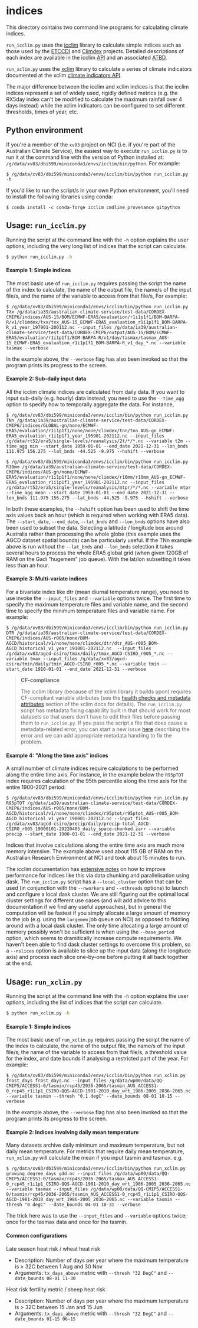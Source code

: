 # indices

This directory contains two command line programs for calculating climate indices.

`run_icclim.py` uses the [icclim](https://icclim.readthedocs.io/en/stable/) library
to calculate simple indices such as those used by the
[ETCCDI](http://etccdi.pacificclimate.org/list_27_indices.shtml) and
[Climdex](https://www.climdex.org/) projects.
Detailed descriptions of each index are available in the
icclim [API](https://icclim.readthedocs.io/en/stable/references/ecad_functions_api.html#module-icclim._generated_api)
and an associated [ATBD](https://www.ecad.eu/documents/atbd.pdf).

`run_xclim.py` uses the [xclim](https://xclim.readthedocs.io/en/stable/) library
to calculate a series of climate indicators documented at the xclim
[climate indicators API](https://xclim.readthedocs.io/en/stable/indicators.html).

The major difference between the icclim and xclim indices is that the icclim indices
represent a set of widely used, rigidly defined metrics
(e.g. the RX5day index can't be modified to calculate the maximum rainfall over 4 days instead)
while the xclim indicators can be configured to set different thresholds, times of year, etc.

## Python environment

If you're a member of the `xv83` project on NCI
(i.e. if you're part of the Australian Climate Service),
the easiest way to execute `run_icclim.py` is to run it at the command line
with the version of Python installed at: `/g/data/xv83/dbi599/miniconda3/envs/icclim/bin/python`.
For example:
```
$ /g/data/xv83/dbi599/miniconda3/envs/icclim/bin/python run_icclim.py -h
```

If you'd like to run the script/s in your own Python environment,
you'll need to install the following libraries using conda:
```
$ conda install -c conda-forge icclim cmdline_provenance gitpython
```

## Usage: `run_icclim.py`

Running the script at the command line with the `-h` option explains the user options,
including the very long list of indices that the script can calculate.

```bash
$ python run_icclim.py -h
```

#### Example 1: Simple indices

The most basic use of `run_icclim.py` requires passing the script 
the name of the index to calculate,
the name of the output file,
the name/s of the input file/s, and
the name of the variable to access from that file/s,
For example:

```
$ /g/data/xv83/dbi599/miniconda3/envs/icclim/bin/python run_icclim.py TXx /g/data/ia39/australian-climate-service/test-data/CORDEX-CMIP6/indices/AUS-15/BOM/ECMWF-ERA5/evaluation/r1i1p1f1/BOM-BARPA-R/v1/climdex/txx/txx_AUS-15_ECMWF-ERA5_evaluation_r1i1p1f1_BOM-BARPA-R_v1_year_197901-200112.nc --input_files /g/data/ia39/australian-climate-service/test-data/CORDEX-CMIP6/output/AUS-15/BOM/ECMWF-ERA5/evaluation/r1i1p1f1/BOM-BARPA-R/v1/day/tasmax/tasmax_AUS-15_ECMWF-ERA5_evaluation_r1i1p1f1_BOM-BARPA-R_v1_day_*.nc --variable tasmax --verbose
```

In the example above,
the `--verbose` flag has also been invoked so that the program prints its progress to the screen.

#### Example 2: Sub-daily input data

All the icclim climate indices are calculated from daily data.
If you want to input sub-daily (e.g. hourly) data instead,
you need to use the `--time_agg` option to specify how to temporally aggregate the data.
For instance,

```
$ /g/data/xv83/dbi599/miniconda3/envs/icclim/bin/python run_icclim.py TNn /g/data/ia39/australian-climate-service/test-data/CORDEX-CMIP6/indices/GLOBAL-gn/none/ECMWF-ERA5/evaluation/r1i1p1f1/none/none/climdex/tnn/tnn_AUS-gn_ECMWF-ERA5_evaluation_r1i1p1f1_year_195901-202112.nc --input_files /g/data/rt52/era5/single-levels/reanalysis/2t/*/*.nc --variable t2m --time_agg min --start_date 1959-01-01 --end_date 2021-12-31 --lon_bnds 111.975 156.275 --lat_bnds -44.525 -9.975 --hshift --verbose
```

```
$ /g/data/xv83/dbi599/miniconda3/envs/icclim/bin/python run_icclim.py R10mm /g/data/ia39/australian-climate-service/test-data/CORDEX-CMIP6/indices/AUS-gn/none/ECMWF-ERA5/evaluation/r1i1p1f1/none/none/climdex/r10mm/r10mm_AUS-gn_ECMWF-ERA5_evaluation_r1i1p1f1_year_195901-202112.nc --input_files /g/data/rt52/era5/single-levels/reanalysis/mtpr/*/*.nc --variable mtpr --time_agg mean --start_date 1959-01-01 --end_date 2021-12-31 --lon_bnds 111.975 156.275 --lat_bnds -44.525 -9.975 --hshift --verbose
```

In both these examples, the `--hshift` option has been used to shift the time axis values back an hour
(which is required when working with ERA5 data).
The `--start_date`, `--end_date`, `--lat_bnds` and `--lon_bnds` options have also been used to subset the data.
Selecting a latitude / longitude box around Australia rather than processing the whole globe
(this example uses the AGCD dataset spatial bounds) can be particularly useful.
If the TNn example above is run without the `--lat_bnds` and `--lon_bnds` selection
it takes several hours to process the whole ERA5 global grid
(when given 120GB of RAM on the Gadi "hugemem" job queue).
With the lat/lon subsetting it takes less than an hour.

#### Example 3: Multi-variate indices

For a bivariate index like dtr (mean diurnal temperature range),
you need to use invoke the `--input_files` and `--variable` options twice.
The first time to specify the maximum temperature files and variable name,
and the second time to specify the minimum temperature files and variable name.
For example:

```
$ /g/data/xv83/dbi599/miniconda3/envs/icclim/bin/python run_icclim.py DTR /g/data/ia39/australian-climate-service/test-data/CORDEX-CMIP6/indices/AUS-r005/none/BOM-AGCD/historical/v1/none/none/climdex/dtr/dtr_AUS-r005_BOM-AGCD_historical_v1_year_191001-202112.nc  --input_files /g/data/xv83/agcd-csiro/tmax/daily/tmax_AGCD-CSIRO_r005_*.nc --variable tmax --input_files /g/data/xv83/agcd-csiro/tmin/daily/tmin_AGCD-CSIRO_r005_*.nc --variable tmin --start_date 1910-01-01 --end_date 2021-12-31 --verbose
```

> **CF-compliance**
>
> The icclim library (because of the xclim library it builds upon) requires CF-compliant variable attributes
> (see the [health checks and metadata attributes](https://xclim.readthedocs.io/en/stable/notebooks/usage.html#Health-checks-and-metadata-attributes)
> section of the xclim docs for details).
> The `run_icclim.py` script has metadata fixing capability built in that should work for most datasets
> so that users don't have to edit their files before passing them to `run_icclim.py`.
> If you pass the script a file that does cause a metadata-related error,
> you can start a new issue [here](https://github.com/AusClimateService/indices/issues)
> describing the error and we can add appropriate metadata handling to fix the problem.


#### Example 4: "Along the time axis" indices

A small number of climate indices require calculations to be performed along the entire time axis.
For instance, in the example below the `R95pTOT` index requires calculation of the 95th percentile
along the time axis for the entire 1900-2021 period:

```
$ /g/data/xv83/dbi599/miniconda3/envs/icclim/bin/python run_icclim.py R95pTOT /g/data/ia39/australian-climate-service/test-data/CORDEX-CMIP6/indices/AUS-r005/none/BOM-AGCD/historical/v1/none/none/climdex/r95ptot/r95ptot_AUS-r005_BOM-AGCD_historical_v1_year_190001-202112.nc --input_files /g/data/xv83/agcd-csiro/precip/daily/precip-total_AGCD-CSIRO_r005_19000101-20220405_daily_space-chunked.zarr --variable precip --start_date 1900-01-01 --end_date 2021-12-31 --verbose
```

Indices that involve calculations along the entire time axis are much more memory intensive.
The example above used about 115 GB of RAM on the Australian Research Environment at NCI and took about 15 minutes to run.

The icclim documentation has [extensive notes](https://icclim.readthedocs.io/en/stable/how_to/dask.html)
on how to improve performance for indices like this via data chunking and parallelisation using dask. 
The `run_icclim.py` script has a `--local_cluster` option that can be used
(in conjunction with the `--nworkers` and `--nthreads` options)
to launch and configure a local dask cluster.
We are still figuring out the optimal local cluster settings for different use cases
(and will add advice to this documentation if we find any useful approaches),
but in general the computation will be fastest if you simply allocate a large amount of memory to the job
(e.g. using the `largemem` job queue on NCI)
as opposed to fiddling around with a local dask cluster.
The only time allocating a large amount of memory possibly won't be sufficient
is when using the `--base_period` option, which seems to dramitically increase compute requirements.
We haven't been able to find dask cluster settings to overcome this problem,
so a `--nslices` option is available to slice up the input data (along the longitude axis)
and process each slice one-by-one before putting it all back together at the end. 


## Usage: `run_xclim.py`

Running the script at the command line with the `-h` option explains the user options,
including the list of indices that the script can calculate.

```bash
$ python run_xclim.py -h
```

#### Example 1: Simple indices

The most basic use of `run_xclim.py` requires passing the script 
the name of the index to calculate,
the name of the output file,
the name/s of the input file/s,
the name of the variable to access from that file/s,
a threshold value for the index, and
date bounds if analysing a restricted part of the year.
For example:

```
$ /g/data/xv83/dbi599/miniconda3/envs/icclim/bin/python run_xclim.py frost_days frost_days.nc --input_files /g/data/wp00/data/QQ-CMIP5/ACCESS1-0/tasmin/rcp45/2036-2065/tasmin_AUS_ACCESS1-0_rcp45_r1i1p1_CSIRO-QQS-AGCD-1981-2010_day_wrt_1986-2005_2036-2065.nc --variable tasmin --thresh "0.1 degC" --date_bounds 08-01 10-15 --verbose
```

In the example above,
the `--verbose` flag has also been invoked so that the program prints its progress to the screen.


#### Example 2: Indices involving daily mean temperature

Many datasets archive daily minimum and maximum temperature, but not daily mean temperature.
For metrics that require daily mean temperature,
`run_xclim.py` will calculate the mean if you input tasmin and tasmax. e.g.

```
$ /g/data/xv83/dbi599/miniconda3/envs/icclim/bin/python run_xclim.py growing_degree_days gdd.nc --input_files /g/data/wp00/data/QQ-CMIP5/ACCESS1-0/tasmax/rcp45/2036-2065/tasmax_AUS_ACCESS1-0_rcp45_r1i1p1_CSIRO-QQS-AGCD-1981-2010_day_wrt_1986-2005_2036-2065.nc --variable tasmax --input_files /g/data/wp00/data/QQ-CMIP5/ACCESS1-0/tasmin/rcp45/2036-2065/tasmin_AUS_ACCESS1-0_rcp45_r1i1p1_CSIRO-QQS-AGCD-1981-2010_day_wrt_1986-2005_2036-2065.nc --variable tasmin --thresh "0 degC" --date_bounds 04-01 10-31 --verbose
```

The trick here was to use the `--input_files` and `--variable` options twice;
once for the tasmax data and once for the tasmin.

#### Common configurations

Late season heat risk / wheat heat risk
- Description: Number of days per year where the maximum temperature is > 32C between 1 Aug and 30 Nov
- Arguments: `tx_days_above` metric with `--thresh "32 DegC"` and `--date_bounds 08-01 11-30`

Heat risk fertility metric / sheep heat risk
- Description: Number of days per year where the maximum temperature is > 32C between 15 Jan and 15 Jun
- Arguments: `tx_days_above` metric with `--thresh "32 DegC"` and `--date_bounds 01-15 06-15`
